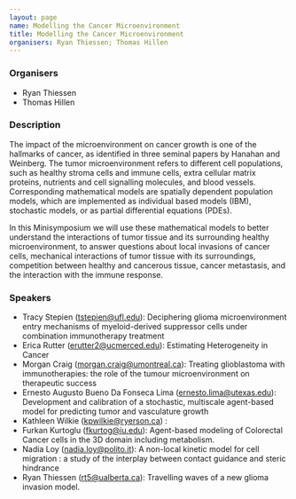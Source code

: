 ```yaml
---
layout: page
name: Modelling the Cancer Microenvironment
title: Modelling the Cancer Microenvironment
organisers: Ryan Thiessen; Thomas Hillen
---
```


### Organisers

- Ryan Thiessen
- Thomas Hillen


### Description

The impact of the microenvironment on cancer growth is one of the hallmarks of cancer, as identified in three seminal papers by Hanahan and Weinberg. The tumor microenvironment refers to different cell populations, such as healthy stroma cells and immune cells, extra cellular matrix proteins, nutrients and cell signalling molecules, and blood vessels. Corresponding mathematical models are spatially dependent population models, which are implemented as individual based models (IBM), stochastic models, or as partial differential equations (PDEs). 


In this Minisymposium we will use these mathematical models to better understand the interactions of tumor tissue and its surrounding healthy microenvironment, to answer questions about local invasions of cancer cells, mechanical interactions of tumor tissue with its surroundings, competition between healthy and cancerous tissue, cancer metastasis, and the interaction with the immune response.  




### Speakers

- Tracy Stepien (tstepien@ufl.edu): Deciphering glioma microenvironment entry mechanisms of myeloid-derived suppressor cells under combination immunotherapy treatment
- Erica Rutter (erutter2@ucmerced.edu): Estimating Heterogeneity in Cancer
- Morgan Craig (morgan.craig@umontreal.ca): Treating glioblastoma with immunotherapies: the role of the tumour microenvironment on therapeutic success
- Ernesto Augusto Bueno Da Fonseca Lima (ernesto.lima@utexas.edu): Development and calibration of a stochastic, multiscale agent-based model for predicting tumor and vasculature growth
- Kathleen Wilkie (kpwilkie@ryerson.ca) :
- Furkan Kurtoglu (fkurtog@iu.edu): Agent-based modeling of Colorectal Cancer cells in the 3D domain including metabolism.
- Nadia Loy (nadia.loy@polito.it): A non-local kinetic model for cell migration : a study of the interplay between contact guidance and steric hindrance
- Ryan Thiessen (rt5@ualberta.ca): Travelling waves of a new glioma invasion model.


